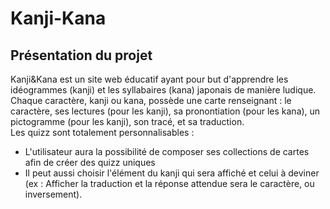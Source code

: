 # Kanji-Kana
## Présentation du projet <br>
Kanji&Kana est un site web éducatif ayant pour but d'apprendre les idéogrammes (kanji) et les syllabaires (kana) japonais de manière ludique. <br>
Chaque caractère, kanji ou kana, possède une carte renseignant : le caractère, ses lectures (pour les kanji), sa pronontiation (pour les kana), un pictogramme (pour les kanji), son tracé, et sa traduction. <br>
Les quizz sont totalement personnalisables :
* L'utilisateur aura la possibilité de composer ses collections de cartes afin de créer des quizz uniques 
* Il peut aussi choisir l'élément du kanji qui sera affiché et celui à deviner (ex : Afficher la traduction et la réponse attendue sera le caractère, ou inversement).
